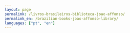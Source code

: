 ```yaml
---
layout: page
permalink: /livros-brasileiros-biblioteca-joao-affonso/
permalink_en: /brazilian-books-joao-affonso-library/
languages: ["pt", "en"]
---
```

